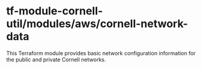 # tf-module-cornell-util/modules/aws/cornell-network-data

This Terraform module provides basic network configuration information for the public and private Cornell networks.
